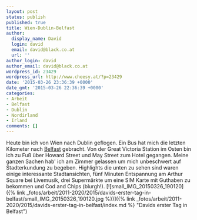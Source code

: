```yaml
---
layout: post
status: publish
published: true
title: Wien-Dublin-Belfast
author:
  display_name: David
  login: david
  email: david@black.co.at
  url: ''
author_login: david
author_email: david@black.co.at
wordpress_id: 23429
wordpress_url: http://www.cheesy.at/?p=23429
date: '2015-03-26 23:36:39 +0000'
date_gmt: '2015-03-26 22:36:39 +0000'
categories:
- Arbeit
- Belfast
- Dublin
- Nordirland
- Irland
comments: []
---
```

Heute bin ich von Wien nach Dublin geflogen. Ein Bus hat mich die letzten Kilometer nach [Belfast](http://www.openstreetmap.org/#map=16/54.5961/-5.9290) gebracht. Von der Great Victoria Station im Osten bin ich zu Fuß über Howard Street und May Street zum Hotel gegangen. Meine ganzen Sachen hab' ich am Zimmer gelassen um mich unbeschwert auf Stadterkundung zu begeben. Highlights die unten zu sehen sind waren einige interessante Stadtansichten, fünf Minuten Entspannung am Arthur Square bei Livemusik, drei Supermärkte um eine SIM Karte mit Guthaben zu bekommen und Cod and Chips (blurgh!).
[![small_IMG_20150326_190120]({% link _fotos/arbeit/2011-2020/2015/davids-erster-tag-in-belfast/small_IMG_20150326_190120.jpg %})]({% link _fotos/arbeit/2011-2020/2015/davids-erster-tag-in-belfast/index.md %} "Davids erster Tag in Belfast")
